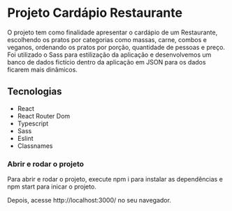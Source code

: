 # Projeto Cardápio Restaurante
O projeto tem como finalidade apresentar o cardápio de um Restaurante, escolhendo os pratos por categorias como massas, carne, combos e veganos, ordenando os pratos por porção, quantidade de pessoas e preço. Foi utilizado o Sass para estilização da aplicação e desenvolvemos um banco de dados fictício dentro da aplicação em JSON para os dados ficarem mais dinâmicos.



##  Tecnologias

- React
- React Router Dom
- Typescript
- Sass
- Eslint
- Classnames


### Abrir e rodar o projeto
Para abrir e rodar o projeto, execute npm i para instalar as dependências e npm start para inicar o projeto.

Depois, acesse http://localhost:3000/ no seu navegador.

